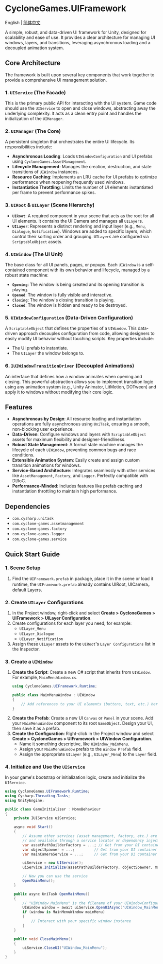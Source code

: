 # CycloneGames.UIFramework

<div align="left">English | <a href="./README.SCH.md">简体中文</a></div>

A simple, robust, and data-driven UI framework for Unity, designed for scalability and ease of use. It provides a clear architecture for managing UI windows, layers, and transitions, leveraging asynchronous loading and a decoupled animation system.

## Core Architecture

The framework is built upon several key components that work together to provide a comprehensive UI management solution.

### 1. `UIService` (The Facade)
This is the primary public API for interacting with the UI system. Game code should use the `UIService` to open and close windows, abstracting away the underlying complexity. It acts as a clean entry point and handles the initialization of the `UIManager`.

### 2. `UIManager` (The Core)
A persistent singleton that orchestrates the entire UI lifecycle. Its responsibilities include:
- **Asynchronous Loading**: Loads `UIWindowConfiguration` and UI prefabs using `CycloneGames.AssetManagement`.
- **Lifecycle Management**: Manages the creation, destruction, and state transitions of `UIWindow` instances.
- **Resource Caching**: Implements an LRU cache for UI prefabs to optimize performance when reopening frequently used windows.
- **Instantiation Throttling**: Limits the number of UI elements instantiated per frame to prevent performance spikes.

### 3. `UIRoot` & `UILayer` (Scene Hierarchy)
- **`UIRoot`**: A required component in your scene that acts as the root for all UI elements. It contains the UI Camera and manages all `UILayer`s.
- **`UILayer`**: Represents a distinct rendering and input layer (e.g., `Menu`, `Dialogue`, `Notification`). Windows are added to specific layers, which control their sorting order and grouping. `UILayer`s are configured via `ScriptableObject` assets.

### 4. `UIWindow` (The UI Unit)
The base class for all UI panels, pages, or popups. Each `UIWindow` is a self-contained component with its own behavior and lifecycle, managed by a robust state machine:
- **`Opening`**: The window is being created and its opening transition is playing.
- **`Opened`**: The window is fully visible and interactive.
- **`Closing`**: The window's closing transition is playing.
- **`Closed`**: The window is hidden and ready to be destroyed.

### 5. `UIWindowConfiguration` (Data-Driven Configuration)
A `ScriptableObject` that defines the properties of a `UIWindow`. This data-driven approach decouples configuration from code, allowing designers to easily modify UI behavior without touching scripts. Key properties include:
- The UI prefab to instantiate.
- The `UILayer` the window belongs to.

### 6. `IUIWindowTransitionDriver` (Decoupled Animations)
An interface that defines how a window animates when opening and closing. This powerful abstraction allows you to implement transition logic using any animation system (e.g., Unity Animator, LitMotion, DOTween) and apply it to windows without modifying their core logic.

## Features

- **Asynchronous by Design**: All resource loading and instantiation operations are fully asynchronous using `UniTask`, ensuring a smooth, non-blocking user experience.
- **Data-Driven**: Configure windows and layers with `ScriptableObject` assets for maximum flexibility and designer-friendliness.
- **Robust State Management**: A formal state machine manages the lifecycle of each `UIWindow`, preventing common bugs and race conditions.
- **Extensible Animation System**: Easily create and assign custom transition animations for windows.
- **Service-Based Architecture**: Integrates seamlessly with other services like `AssetManagement`, `Factory`, and `Logger`. Perfectly compatible with DI/IoC.
- **Performance-Minded**: Includes features like prefab caching and instantiation throttling to maintain high performance.

## Dependencies

- `com.cysharp.unitask`
- `com.cyclone-games.assetmanagement`
- `com.cyclone-games.factory`
- `com.cyclone-games.logger`
- `com.cyclone-games.service`

## Quick Start Guide

### 1. Scene Setup
1.  Find the `UIFramework.prefab` in package, place it in the scene or load it runtime, the `UIFramework.prefab` already contains UIRoot, UICamera，default Layers.

### 2. Create `UILayer` Configurations
1.  In the Project window, right-click and select **Create > CycloneGames > UIFramework > UILayer Configuration**.
2.  Create configurations for each layer you need, for example:
    - `UILayer_Menu`
    - `UILayer_Dialogue`
    - `UILayer_Notification`
3.  Assign these `UILayer` assets to the `UIRoot`'s `Layer Configurations` list in the Inspector.

### 3. Create a `UIWindow`
1.  **Create the Script**: Create a new C# script that inherits from `UIWindow`. For example, `MainMenuWindow.cs`.
    ```csharp
    using CycloneGames.UIFramework.Runtime;

    public class MainMenuWindow : UIWindow
    {
        // Add references to your UI elements (buttons, text, etc.) here
    }
    ```
2.  **Create the Prefab**: Create a new UI `Canvas` or `Panel` in your scene. Add your `MainMenuWindow` component to its root `GameObject`. Design your UI, then save it as a prefab.
3.  **Create the Configuration**: Right-click in the Project window and select **Create > CycloneGames > UIFramework > UIWindow Configuration**.
    - Name it something descriptive, like `UIWindow_MainMenu`.
    - Assign your `MainMenuWindow` prefab to the `Window Prefab` field.
    - Assign the appropriate `UILayer` (e.g., `UILayer_Menu`) to the `Layer` field.

### 4. Initialize and Use the `UIService`
In your game's bootstrap or initialization logic, create and initialize the `UIService`.

```csharp
using CycloneGames.UIFramework.Runtime;
using Cysharp.Threading.Tasks;
using UnityEngine;

public class GameInitializer : MonoBehaviour
{
    private IUIService uiService;

    async void Start()
    {
        // Assume other services (asset management, factory, etc.) are already initialized
        // and available through a service locator or dependency injection.
        var assetPathBuilderFactory = ...; // Get from your DI container
        var objectSpawner = ...;         // Get from your DI container
        var mainCameraService = ...;     // Get from your DI container

        uiService = new UIService();
        uiService.Initialize(assetPathBuilderFactory, objectSpawner, mainCameraService);

        // Now you can use the service
        OpenMainMenu();
    }

    public async UniTask OpenMainMenu()
    {
        // "UIWindow_MainMenu" is the filename of your UIWindowConfiguration asset
        UIWindow window = await uiService.OpenUIAsync("UIWindow_MainMenu");
        if (window is MainMenuWindow mainMenu)
        {
            // Interact with your specific window instance
        }
    }

    public void CloseMainMenu()
    {
        uiService.CloseUI("UIWindow_MainMenu");
    }
}
